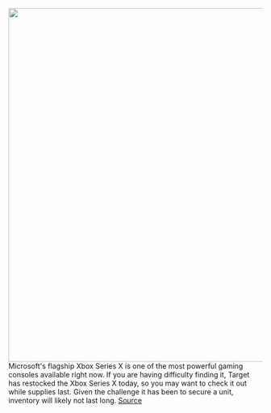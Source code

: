 <img src='https://cdn.vox-cdn.com/thumbor/cE9SqucmIhGwURFFB0ivmRHuyj8=/0x0:2040x1360/1200x800/filters:focal(857x517:1183x843)/cdn.vox-cdn.com/uploads/chorus_image/image/68712842/vpavic_201103_4275_0196.0.jpg' width='700px' /><br/>
Microsoft's flagship Xbox Series X is one of the most powerful gaming consoles available right now. If you are having difficulty finding it, Target has restocked the Xbox Series X today, so you may want to check it out while supplies last. Given the challenge it has been to secure a unit, inventory will likely not last long.
<a href='https://www.theverge.com/2021/1/24/22244594/xbox-series-x-console-restock-target'> Source <a/>